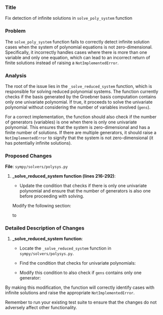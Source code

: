 ### Title
Fix detection of infinite solutions in `solve_poly_system` function

### Problem
The `solve_poly_system` function fails to correctly detect infinite solution cases when the system of polynomial equations is not zero-dimensional. Specifically, it incorrectly handles cases where there is more than one variable and only one equation, which can lead to an incorrect return of finite solutions instead of raising a `NotImplementedError`.

### Analysis
The root of the issue lies in the `_solve_reduced_system` function, which is responsible for solving reduced polynomial systems. The function currently checks if the basis generated by the Groebner basis computation contains only one univariate polynomial. If true, it proceeds to solve the univariate polynomial without considering the number of variables involved (`gens`). 

For a correct implementation, the function should also check if the number of generators (variables) is one when there is only one univariate polynomial. This ensures that the system is zero-dimensional and has a finite number of solutions. If there are multiple generators, it should raise a `NotImplementedError` to signify that the system is not zero-dimensional (it has potentially infinite solutions).

### Proposed Changes
**File**: `sympy/solvers/polysys.py`

1. **_solve_reduced_system function (lines 216-292)**:
    - Update the condition that checks if there is only one univariate polynomial and ensure that the number of generators is also one before proceeding with solving.

   Modify the following section:
   
   to
   

### Detailed Description of Changes
1. **_solve_reduced_system function**:
   - Locate the `_solve_reduced_system` function in `sympy/solvers/polysys.py`.
   - Find the condition that checks for univariate polynomials:
     
   - Modify this condition to also check if `gens` contains only one generator:
     

By making this modification, the function will correctly identify cases with infinite solutions and raise the appropriate `NotImplementedError`. 

Remember to run your existing test suite to ensure that the changes do not adversely affect other functionality.